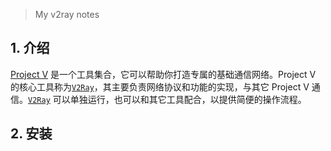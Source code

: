 > My v2ray notes

## 1. 介绍
[Project V](https://www.v2ray.com/) 是一个工具集合，它可以帮助你打造专属的基础通信网络。Project V 的核心工具称为[`V2Ray`](https://github.com/v2ray/v2ray-core)，其主要负责网络协议和功能的实现，与其它 Project V 通信。[`V2Ray`](https://github.com/v2ray/v2ray-core) 可以单独运行，也可以和其它工具配合，以提供简便的操作流程。

## 2. 安装
<!--stackedit_data:
eyJwcm9wZXJ0aWVzIjoiZXh0ZW5zaW9uczpcbiAgcHJlc2V0Oi
BnZm1cbiIsImhpc3RvcnkiOlszMzUyMTM5MjMsLTc1MjI3MzI0
MCwxOTA1NjcwMDFdfQ==
-->